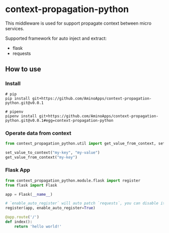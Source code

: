 # context-propagation-python

This middleware is used for support propagate context between micro services.

Supported framework for auto inject and extract:

* flask
* requests

## How to use

### Install

```shell
# pip
pip install git+https://github.com/AminoApps/context-propagation-python.git@v0.0.1

# pipenv
pipenv install git+https://github.com/AminoApps/context-propagation-python.git@v0.0.1#egg=context-propagation-python
```

### Operate data from context

```python
from context_propagation_python.util import get_value_from_context, set_value_to_context

set_value_to_context("my-key", "my-value")
get_value_from_context("my-key")
```

### Flask App

```python
from context_propagation_python.module.flask import register
from flask import Flask

app = Flask(__name__)

# `enable_auto_register` will auto patch `requests`, you can disable it and do it manually.
register(app, enable_auto_register=True)

@app.route('/')
def index():
    return 'hello world!'
```